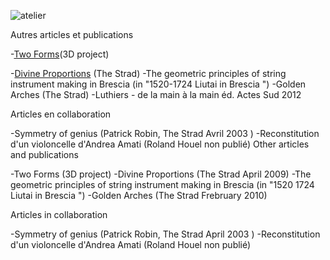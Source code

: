 ![atelier](https://lutherie.github.io/page12/files/stacks_image_33_1.png)

Autres articles et publications


-[Two Forms](http://infoluthier.free.fr/francois%20denis/resources/TwoForms_Denis.pdf)(3D project)

-[Divine Proportions](https://github.com/lutherie/lutherie.github.io/blob/master/resources/DivineProportionsStrad.pdf) (The Strad)
-The geometric principles of string instrument making in Brescia (in "1520-1724 Liutai in Brescia ")
-Golden Arches (The Strad)
-Luthiers - de la main à la main éd. Actes Sud 2012

Articles en collaboration


-Symmetry of genius (Patrick Robin, The Strad Avril 2003 )
-Reconstitution d'un violoncelle d'Andrea Amati (Roland Houel non publié)
Other articles and publications


-Two Forms (3D project)
-Divine Proportions (The Strad April 2009)
-The geometric principles of string instrument making in Brescia (in "1520 1724 Liutai in Brescia ")
-Golden Arches (The Strad Frebruary 2010)

Articles in collaboration

-Symmetry of genius (Patrick Robin, The Strad April 2003 )
-Reconstitution d'un violoncelle d'Andrea Amati (Roland Houel non publié)


